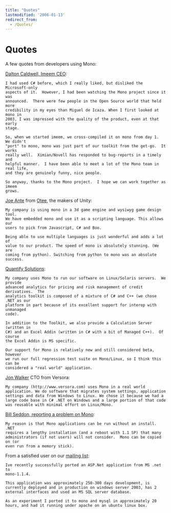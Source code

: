 ```yaml
---
title: "Quotes"
lastmodified: '2006-01-13'
redirect_from:
  - /Quotes/
---
```


Quotes
======

A few quotes from developers using Mono:

[Dalton Caldwell, Imeem CEO](http://dalton.imeem.com/blogentry/fEEiPiEw):

    I had used C# before, which I really liked, but disliked the Microsoft-only
    aspects of it.  However, I had been watching the Mono project since it was
    announced.  There were few people in the Open Source world that held more
    credibility in my eyes than Miguel de Icaza. When I first looked at mono in
    2003, I was impressed with the quality of the product, even at that early
    stage.

    So, when we started imeem, we cross-compiled it on mono from day 1.  We didn't
    "port" to mono, mono was just part of our toolkit from the get-go.  It works
    really well.  Ximian/Novell has responded to bug-reports in a timely and
    helpful manner.  I have been able to meet a lot of the Mono team in real life,
    and they are genuinely funny, nice people.

    So anyway, thanks to the Mono project.  I hope we can work together as imeem
    grows.

[Joe Ante](http://galactus.ximian.com/pipermail/mono-list/2005-May/027196.html) from [Otee](http://www.otee.dk), the makers of Unity:

    My company is using mono in a 3d game engine and wysiwyg game design tool.
    We have embedded mono and use it as a scripting language. This allows our
    users to pick from Javascript, C# and Boo.

    Being able to use multiple languages is just wonderful and adds a lot of
    value to our product. The speed of mono is absolutely stunning. (We are
    coming from python). Switching from python to mono was an absolute success.

[Quantify Solutions](http://galactus.ximian.com/pipermail/mono-list/2005-May/027131.html):

    My company uses Mono to run our software on Linux/Solaris servers.  We provide
    advanced analytics for pricing and risk management of credit derivatives.  The
    analytics toolkit is composed of a mixture of C# and C++ (we chose .NET as our
    platform in part because of its excellent support for interop with unmanaged
    code).

    In addition to the Toolkit, we also provide a Calculation Server (written in
    C#) and an Excel Addin (written in C# with a bit of Managed C++).  Of course
    the Excel Addin is MS specific.

    Our support for Mono is relatively new and still considered beta, however
    we run our full regression test suite on Mono/Linux, so I think this can be
    considered a "real world" application.

[Jon Walker](http://galactus.ximian.com/pipermail/mono-list/2005-May/027110.html) CTO from Versora:

    My company (http://www.versora.com) uses Mono in a real world
    application. We do software that migrates system settings, application
    settings and data from Windows to Linux. We chose it because we had a
    large code base in C# .NET on Windows and a large portion of that code
    was reusable with minimal effort on Linux/Mono.

 [Bill Seddon, reporting a problem on Mono](https://lists.dot.net/pipermail/mono-list/2006-January/030276.html):

    My reason is that Mono applications can be run without an install.  .NET
    requires a lengthy installation (and a reboot with 1.1 SP) that many
    administrators (if not users) will not consider.  Mono can be copied on (or
    even run from a memory stick).

From a satisfied user on our [mailing list](https://lists.dot.net/archives/public/mono-list/2005-April/026486.html):

    Ive recently successfully ported an ASP.Net application from MS .net to
    mono-1.1.4.

    This application was approximately 250-300 days development, is
    currently deployed and in production on windows server 2003, has 2
    external interfaces and used an MS SQL server database.

    As an experiment I ported it to mono and mysql in approximately 20
    hours, and had it running under apache on an ubuntu linux box.

